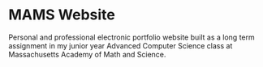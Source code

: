 # MAMS Website

Personal and professional electronic portfolio website built as a long term assignment in my junior year Advanced Computer Science class at Massachusetts Academy of Math and Science.

